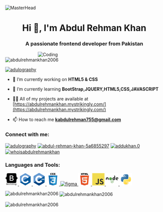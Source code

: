 ![MasterHead](https://as2.ftcdn.net/v2/jpg/03/86/71/99/1000_F_386719952_z9dPEXMTaiCpPcXhGK2VVmHNbz4uHbs6.jpg)
<h1 align="center">Hi 👋, I'm Abdul Rehman Khan</h1>
<h3 align="center">A passionate frontend developer from Pakistan</h3>
<img align="right" alt="Coding" width="400" src="https://cdn.dribbble.com/users/1162077/screenshots/3848914/programmer.gif">
<p align="left"> <img src="https://komarev.com/ghpvc/?username=abdulrehmankhan2006&label=Profile%20views&color=0e75b6&style=flat" alt="abdulrehmankhan2006" /> </p>

<p align="left"> <a href="https://twitter.com/adulography" target="blank"><img src="https://img.shields.io/twitter/follow/adulography?logo=twitter&style=for-the-badge" alt="adulography" /></a> </p>

- 🔭 I’m currently working on **HTML5 & CSS**

- 🌱 I’m currently learning **BootStrap,JQUERY,HTML5,CSS,JAVASCRIPT**

- 👨‍💻 All of my projects are available at [https://abdulrehmankhan.mystrikingly.com/](https://abdulrehmankhan.mystrikingly.com/)

- 📫 How to reach me **kabdulrehman755@gmail.com**

<h3 align="left">Connect with me:</h3>
<p align="left">
<a href="https://twitter.com/adulography" target="blank"><img align="center" src="https://raw.githubusercontent.com/rahuldkjain/github-profile-readme-generator/master/src/images/icons/Social/twitter.svg" alt="adulography" height="30" width="40" /></a>
<a href="https://linkedin.com/in/abdul-rehman-khan-5a6855297" target="blank"><img align="center" src="https://raw.githubusercontent.com/rahuldkjain/github-profile-readme-generator/master/src/images/icons/Social/linked-in-alt.svg" alt="abdul-rehman-khan-5a6855297" height="30" width="40" /></a>
<a href="https://fb.com/addukhan.0" target="blank"><img align="center" src="https://raw.githubusercontent.com/rahuldkjain/github-profile-readme-generator/master/src/images/icons/Social/facebook.svg" alt="addukhan.0" height="30" width="40" /></a>
<a href="https://instagram.com/whoisabdulrehmankhan" target="blank"><img align="center" src="https://raw.githubusercontent.com/rahuldkjain/github-profile-readme-generator/master/src/images/icons/Social/instagram.svg" alt="whoisabdulrehmankhan" height="30" width="40" /></a>
</p>

<h3 align="left">Languages and Tools:</h3>
<p align="left"> <a href="https://getbootstrap.com" target="_blank" rel="noreferrer"> <img src="https://raw.githubusercontent.com/devicons/devicon/master/icons/bootstrap/bootstrap-plain-wordmark.svg" alt="bootstrap" width="40" height="40"/> </a> <a href="https://www.cprogramming.com/" target="_blank" rel="noreferrer"> <img src="https://raw.githubusercontent.com/devicons/devicon/master/icons/c/c-original.svg" alt="c" width="40" height="40"/> </a> <a href="https://www.w3schools.com/cpp/" target="_blank" rel="noreferrer"> <img src="https://raw.githubusercontent.com/devicons/devicon/master/icons/cplusplus/cplusplus-original.svg" alt="cplusplus" width="40" height="40"/> </a> <a href="https://www.w3schools.com/css/" target="_blank" rel="noreferrer"> <img src="https://raw.githubusercontent.com/devicons/devicon/master/icons/css3/css3-original-wordmark.svg" alt="css3" width="40" height="40"/> </a> <a href="https://www.figma.com/" target="_blank" rel="noreferrer"> <img src="https://www.vectorlogo.zone/logos/figma/figma-icon.svg" alt="figma" width="40" height="40"/> </a> <a href="https://www.w3.org/html/" target="_blank" rel="noreferrer"> <img src="https://raw.githubusercontent.com/devicons/devicon/master/icons/html5/html5-original-wordmark.svg" alt="html5" width="40" height="40"/> </a> <a href="https://developer.mozilla.org/en-US/docs/Web/JavaScript" target="_blank" rel="noreferrer"> <img src="https://raw.githubusercontent.com/devicons/devicon/master/icons/javascript/javascript-original.svg" alt="javascript" width="40" height="40"/> </a> <a href="https://nodejs.org" target="_blank" rel="noreferrer"> <img src="https://raw.githubusercontent.com/devicons/devicon/master/icons/nodejs/nodejs-original-wordmark.svg" alt="nodejs" width="40" height="40"/> </a> <a href="https://www.python.org" target="_blank" rel="noreferrer"> <img src="https://raw.githubusercontent.com/devicons/devicon/master/icons/python/python-original.svg" alt="python" width="40" height="40"/> </a> </p>

<p><img align="left" src="https://github-readme-stats.vercel.app/api/top-langs?username=abdulrehmankhan2006&show_icons=true&locale=en&layout=compact" alt="abdulrehmankhan2006" /></p>

<p>&nbsp;<img align="center" src="https://github-readme-stats.vercel.app/api?username=abdulrehmankhan2006&show_icons=true&locale=en" alt="abdulrehmankhan2006" /></p>

<p><img align="center" src="https://github-readme-streak-stats.herokuapp.com/?user=abdulrehmankhan2006&" alt="abdulrehmankhan2006" /></p>

